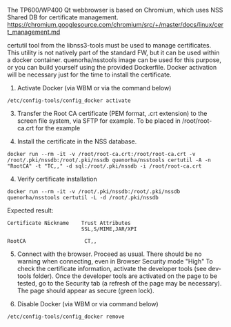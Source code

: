 The TP600/WP400 Qt webbrowser is based on Chromium, which uses NSS Shared DB for certificate management.
https://chromium.googlesource.com/chromium/src/+/master/docs/linux/cert_management.md

certutil tool from the libnss3-tools must be used to manage certificates. 
This utility is not natively part of the standard FW, but it can be used within a docker container. 
quenorha/nsstools image can be used for this purpose, or you can build yourself using the provided Dockerfile.
Docker activation will be necessary just for the time to install the certificate.

1) Activate Docker (via WBM or via the command below)

```/etc/config-tools/config_docker activate```

3) Transfer the Root CA certificate (PEM format, .crt extension) to the screen file system, via SFTP for example.
To be placed in /root/root-ca.crt for the example

4) Install the certificate in the NSS database.

```docker run --rm -it -v /root/root-ca.crt:/root/root-ca.crt -v /root/.pki/nssdb:/root/.pki/nssdb quenorha/nsstools certutil -A -n "RootCA" -t "TC,," -d sql:/root/.pki/nssdb -i /root/root-ca.crt```

4) Verify certificate installation
   
```docker run --rm -it -v /root/.pki/nssdb:/root/.pki/nssdb quenorha/nsstools certutil -L -d /root/.pki/nssdb```

Expected result:

```
Certificate Nickname    Trust Attributes
                        SSL,S/MIME,JAR/XPI

RootCA                   CT,,
```
5) Connect with the browser. Proceed as usual. There should be no warning when connecting, even in Browser Security mode "High"
To check the certificate information, activate the developer tools (see dev-tools folder).
Once the developer tools are activated on the page to be tested, go to the Security tab (a refresh of the page may be necessary). The page should appear as secure (green lock).

6) Disable Docker (via WBM or via command below)

```/etc/config-tools/config_docker remove```
